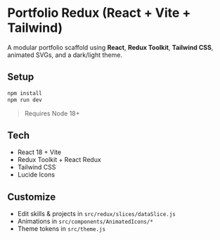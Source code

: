 # Portfolio Redux (React + Vite + Tailwind)

A modular portfolio scaffold using **React**, **Redux Toolkit**, **Tailwind CSS**, animated SVGs, and a dark/light theme.

## Setup
```bash
npm install
npm run dev
```

> Requires Node 18+

## Tech
- React 18 + Vite
- Redux Toolkit + React Redux
- Tailwind CSS
- Lucide Icons

## Customize
- Edit skills & projects in `src/redux/slices/dataSlice.js`
- Animations in `src/components/AnimatedIcons/*`
- Theme tokens in `src/theme.js`
